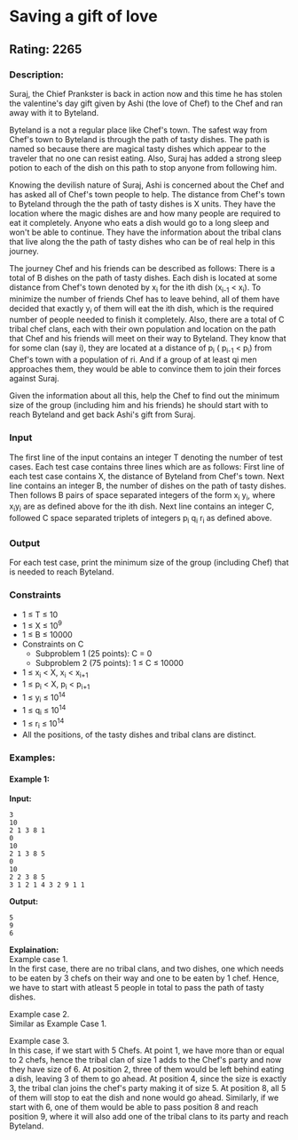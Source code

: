 # Saving a gift of love
## Rating: 2265
### Description:
Suraj, the Chief Prankster is back in action now and this time he has stolen the valentine's day gift given by Ashi (the love of Chef) to the Chef and ran away with it to Byteland.

Byteland is a not a regular place like Chef's town. The safest way from Chef's town to Byteland is through the path of tasty dishes. The path is named so because there are magical tasty dishes which appear to the traveler that no one can resist eating. Also, Suraj has added a strong sleep potion to each of the dish on this path to stop anyone from following him.

Knowing the devilish nature of Suraj, Ashi is concerned about the Chef and has asked all of Chef's town people to help. The distance from Chef's town to Byteland through the the path of tasty dishes is X units. They have the location where the magic dishes are and how many people are required to eat it completely. Anyone who eats a dish would go to a long sleep and won't be able to continue. They have the information about the tribal clans that live along the the path of tasty dishes who can be of real help in this journey.

The journey Chef and his friends can be described as follows: There is a total of B dishes on the path of tasty dishes. Each dish is located at some distance from Chef's town denoted by x<sub>i</sub> for the ith dish (x<sub>i-1</sub> < x<sub>i</sub>). To minimize the number of friends Chef has to leave behind, all of them have decided that exactly y<sub>i</sub> of them will eat the ith dish, which is the required number of people needed to finish it completely. Also, there are a total of C tribal chef clans, each with their own population and location on the path that Chef and his friends will meet on their way to Byteland. They know that for some clan (say i), they are located at a distance of p<sub>i</sub> ( p<sub>i-1</sub> < p<sub>i</sub>) from Chef's town with a population of ri. And if a group of at least qi men approaches them, they would be able to convince them to join their forces against Suraj.

Given the information about all this, help the Chef to find out the minimum size of the group (including him and his friends) he should start with to reach Byteland and get back Ashi's gift from Suraj.

### Input
The first line of the input contains an integer T denoting the number of test cases. Each test case contains three lines which are as follows:
First line of each test case contains X, the distance of Byteland from Chef's town.
Next line contains an integer B, the number of dishes on the path of tasty dishes. Then follows B pairs of space separated integers of the form x<sub>i</sub> y<sub>i</sub>, where x<sub>i</sub>y<sub>i</sub> are as defined above for the ith dish. Next line contains an integer C, followed C space separated triplets of integers p<sub>i</sub> q<sub>i</sub> r<sub>i</sub> as defined above.

### Output
For each test case, print the minimum size of the group (including Chef) that is needed to reach Byteland.

### Constraints
- 1 ≤ T ≤ 10
- 1 ≤ X ≤ 10<sup>9</sup>
- 1 ≤ B ≤ 10000
- Constraints on C
    - Subproblem 1 (25 points): C = 0
    - Subproblem 2 (75 points): 1 ≤ C ≤ 10000
- 1 ≤ x<sub>i</sub> < X, x<sub>i</sub> < x<sub>i+1</sub>
- 1 ≤ p<sub>i</sub> < X, p<sub>i</sub> < p<sub>i+1</sub>
- 1 ≤ y<sub>i</sub> ≤ 10<sup>14</sup>
- 1 ≤ q<sub>i</sub> ≤ 10<sup>14</sup>
- 1 ≤ r<sub>i</sub> ≤ 10<sup>14</sup>
- All the positions, of the tasty dishes and tribal clans are distinct.

### Examples:
#### Example 1:
**Input:**
```
3
10
2 1 3 8 1
0
10
2 1 3 8 5
0
10
2 2 3 8 5
3 1 2 1 4 3 2 9 1 1
```
**Output:**
```
5
9
6
```
**Explaination:**  
Example case 1.  
In the first case, there are no tribal clans, and two dishes, one which needs to be eaten by 3 chefs on their way and one to be eaten by 1 chef. Hence, we have to start with atleast 5 people in total to pass the path of tasty dishes.

Example case 2.  
Similar as Example Case 1.

Example case 3.  
In this case, if we start with 5 Chefs. At point 1, we have more than or equal to 2 chefs, hence the tribal clan of size 1 adds to the Chef's party and now they have size of 6. At position 2, three of them would be left behind eating a dish, leaving 3 of them to go ahead. At position 4, since the size is exactly 3, the tribal clan joins the chef's party making it of size 5. At position 8, all 5 of them will stop to eat the dish and none would go ahead. Similarly, if we start with 6, one of them would be able to pass position 8 and reach position 9, where it will also add one of the tribal clans to its party and reach Byteland.